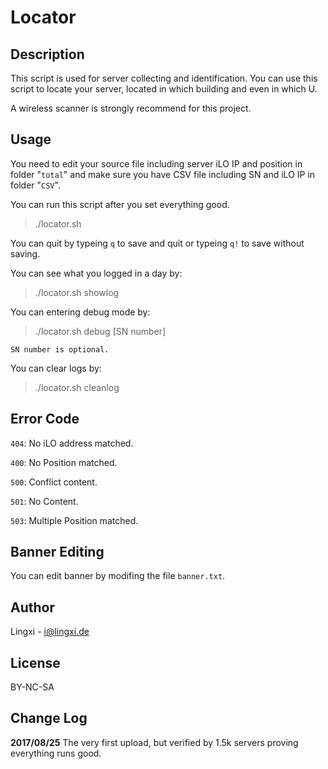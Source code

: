 # Locator

## Description

This script is used for server collecting and identification. You can use this script to locate your server, located in which building and even in which U.

A wireless scanner is strongly recommend for this project.

## Usage

You need to edit your source file including server iLO IP and position in folder "`total`" and make sure you have  CSV file including SN and iLO IP in folder "`CSV`".

You can run this script after you set everything good.

> ./locator.sh

You can quit by typeing `q` to save and quit or typeing `q!` to save without saving.

You can see what you logged in a day by:

> ./locator.sh showlog

You can entering debug mode by:

> ./locator.sh debug [SN number]

`SN number is optional.`

You can clear logs by:

> ./locator.sh cleanlog

## Error Code

`404`: No iLO address matched.

`400`: No Position matched.

`500`: Conflict content.

`501`: No Content.

`503`: Multiple Position matched.

## Banner Editing

You can edit banner by modifing the file `banner.txt`.

## Author
Lingxi - i@lingxi.de

## License
BY-NC-SA

## Change Log
**2017/08/25**   The very first upload, but verified by 1.5k servers proving everything runs good.

